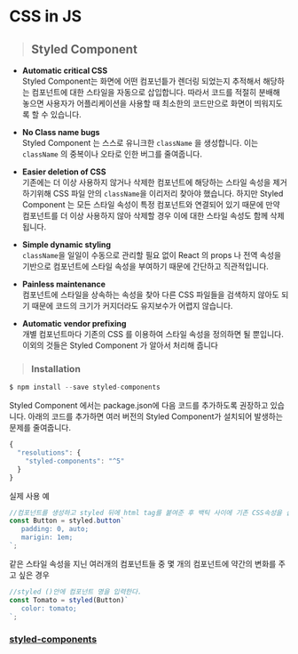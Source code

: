 # CSS in JS
> ## Styled Component
* **Automatic critical CSS**    
Styled Component는 화면에 어떤 컴포넌틑가 렌더링 되었는지 추적해서 해당하는 컴포넌트에 대한 스타일을 자동으로 삽입합니다. 따라서 코드를 적절히 분배해 놓으면 사용자가 어플리케이션을 사용할 때 최소한의 코드만으로 화면이 띄워지도록 할 수 있습니다.

* **No Class name bugs**    
Styled Component 는 스스로 유니크한 `className` 을 생성합니다. 이는 `className` 의 중복이나 오타로 인한 버그를 줄여줍니다.

* **Easier deletion of CSS**    
기존에는 더 이상 사용하지 않거나 삭제한 컴포넌트에 해당하는 스타일 속성을 제거하기위해 CSS 파일 안의 `className`을 이리저리 찾아야 했습니다. 하지만 Styled Component 는 모든 스타일 속성이 특정 컴포넌트와 연결되어 있기 때문에 만약 컴포넌트를 더 이상 사용하지 않아 삭제할 경우 이에 대한 스타일 속성도 함께 삭제됩니다.

* **Simple dynamic styling**    
 `className`을 일일이 수동으로 관리할 필요 없이 React 의 props 나 전역 속성을 기반으로 컴포넌트에 스타일 속성을 부여하기 때문에 간단하고 직관적입니다.

 * **Painless maintenance**    
 컴포넌트에 스타일을 상속하는 속성을 찾아 다른 CSS 파일들을 검색하지 않아도 되기 때문에 코드의 크기가 커지더라도 유지보수가 어렵지 않습니다.

 * **Automatic vendor prefixing**    
 개별 컴포넌트마다 기존의 CSS 를 이용하여 스타일 속성을 정의하면 될 뿐입니다. 이외의 것들은 Styled Component 가 알아서 처리해 줍니다

 > ### Installation
 ```js
$ npm install --save styled-components
 ```

 Styled Component 에서는 package.json에 다음 코드를 추가하도록 권장하고 있습니다. 아래의 코드를 추가하면 여러 버전의 Styled Component가 설치되어 발생하는 문제를 줄여줍니다.
```js
{
  "resolutions": {
    "styled-components": "^5"
  }
}
```
실제 사용 예
```js
//컴포넌트를 생성하고 styled 뒤에 html tag를 붙여준 후 백틱 사이에 기존 CSS속성을 삽입한다. 
const Button = styled.button`
   padding: 0, auto;
   marigin: 1em;
`;
```

같은 스타일 속성을 지닌 여러개의 컴포넌트들 중 몇 개의 컴포넌트에 약간의 변화를 주고 싶은 경우

```js
//styled ()안에 컴포넌트 명을 입력한다.
const Tomato = styled(Button)`
   color: tomato;
`;
```

### [styled-components](https://styled-components.com/)